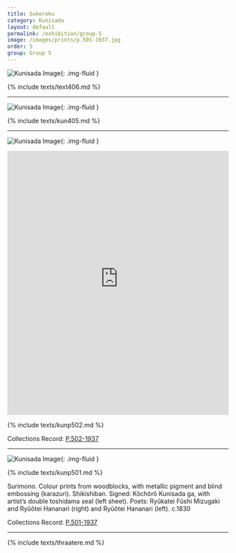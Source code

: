 ```yaml
---
title: Sukeroku
category: Kunisada
layout: default
permalink: /exhibition/group-5
image: /images/prints/p.501-1937.jpg
order: 5
group: Group 5
---
```


![Kunisada Image]({{site.baseurl}}/images/prints/kunisada_loan_406.jpg){: .img-fluid }

{% include texts/text406.md %}

----

![Kunisada Image]({{site.baseurl}}/images/prints/kunisada_loan_405.jpg){: .img-fluid }

{% include texts/kun405.md %}

----

![Kunisada Image]({{site.baseurl}}/images/prints/p.502-1937.jpg){: .img-fluid }

<iframe src="https://data.fitzmuseum.cam.ac.uk/uv.html#?manifest=https://api.fitz.ms/data-distributor/iiif/object-182372/manifest&c=0&m=0&cv=0&config=https://data.fitzmuseum.cam.ac.uk/config.json&locales=en-GB:English (GB),cy-GB:Cymraeg,fr-FR:Français (FR),sv-SE:Svenska,xx-XX:English (GB) (xx-XX)&xywh=-4273,0,12249,5057&r=0" width="100%" height="600" allowfullscreen frameborder="0"></iframe>

{% include texts/kunp502.md %}

Collections Record: [P.502-1937](https://data.fitzmuseum.cam.ac.uk/id/object/182372)

-----

![Kunisada Image]({{site.baseurl}}/images/prints/p.501-1937.jpg){: .img-fluid }

{% include texts/kunp501.md %}

Surimono. Colour prints from woodblocks, with metallic pigment and blind embossing (karazuri). Shikishiban. Signed: Kôchôrô Kunisada ga, with artist’s double toshidama seal (left sheet). Poets: Ryûkatei Fûshi Mizugaki and Ryûôtei Hananari (right) and Ryûôtei Hananari (left). c.1830


Collections Record: [P.501-1937](https://data.fitzmuseum.cam.ac.uk/id/object/182371)

----

{% include texts/thraatere.md %}
